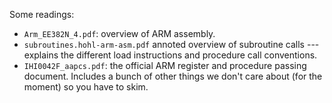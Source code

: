 Some readings:
  - `Arm_EE382N_4.pdf`: overview of ARM assembly.
  - `subroutines.hohl-arm-asm.pdf` annoted overview of subroutine calls --- explains
    the different load instructions and procedure call conventions.
  - `IHI0042F_aapcs.pdf`: the official ARM register and procedure passing document.
    Includes a bunch of other things we don't care about (for the moment) so you have
    to skim.
